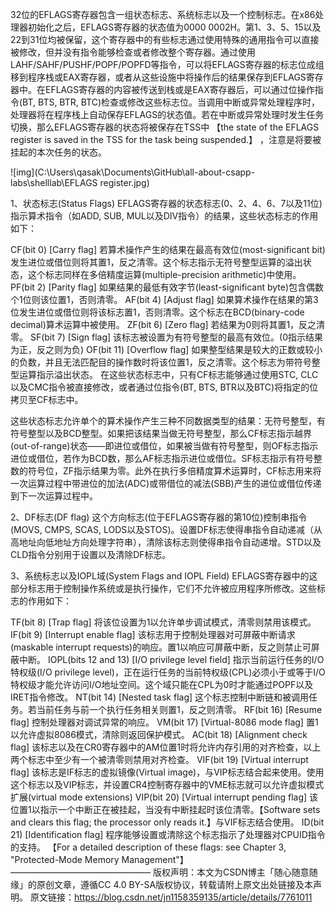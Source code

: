 32位的EFLAGS寄存器包含一组状态标志、系统标志以及一个控制标志。在x86处理器初始化之后，EFLAGS寄存器的状态值为0000 0002H。第1、3、5、15以及22到31位均被保留，这个寄存器中的有些标志通过使用特殊的通用指令可以直接被修改，但并没有指令能够检查或者修改整个寄存器。通过使用LAHF/SAHF/PUSHF/POPF/POPFD等指令，可以将EFLAGS寄存器的标志位成组移到程序栈或EAX寄存器，或者从这些设施中将操作后的结果保存到EFLAGS寄存器中。在EFLAGS寄存器的内容被传送到栈或是EAX寄存器后，可以通过位操作指令(BT, BTS, BTR, BTC)检查或修改这些标志位。当调用中断或异常处理程序时，处理器将在程序栈上自动保存EFLAGS的状态值。若在中断或异常处理时发生任务切换，那么EFLAGS寄存器的状态将被保存在TSS中 【the state of the EFLAGS register is saved in the TSS for the task being suspended.】 ，注意是将要被挂起的本次任务的状态。

![img](C:\Users\qasak\Documents\GitHub\all-about-csapp-labs\shelllab\EFLAGS register.jpg)

1、状态标志(Status Flags)
EFLAGS寄存器的状态标志(0、2、4、6、7以及11位)指示算术指令（如ADD, SUB, MUL以及DIV指令）的结果，这些状态标志的作用如下：

CF(bit 0) [Carry flag]   若算术操作产生的结果在最高有效位(most-significant bit)发生进位或借位则将其置1，反之清零。这个标志指示无符号整型运算的溢出状态，这个标志同样在多倍精度运算(multiple-precision arithmetic)中使用。
PF(bit 2) [Parity flag]   如果结果的最低有效字节(least-significant byte)包含偶数个1位则该位置1，否则清零。
AF(bit 4) [Adjust flag]   如果算术操作在结果的第3位发生进位或借位则将该标志置1，否则清零。这个标志在BCD(binary-code decimal)算术运算中被使用。
ZF(bit 6) [Zero flag]   若结果为0则将其置1，反之清零。
SF(bit 7) [Sign flag]   该标志被设置为有符号整型的最高有效位。(0指示结果为正，反之则为负)
OF(bit 11) [Overflow flag]   如果整型结果是较大的正数或较小的负数，并且无法匹配目的操作数时将该位置1，反之清零。这个标志为带符号整型运算指示溢出状态。
在这些状态标志中，只有CF标志能够通过使用STC, CLC以及CMC指令被直接修改，或者通过位指令(BT, BTS, BTR以及BTC)将指定的位拷贝至CF标志中。


这些状态标志允许单个的算术操作产生三种不同数据类型的结果：无符号整型，有符号整型以及BCD整型。如果把该结果当做无符号整型，那么CF标志指示越界(out-of-range)状态——即进位或借位，如果被当做有符号整型，则OF标志指示进位或借位，若作为BCD数，那么AF标志指示进位或借位。SF标志指示有符号整数的符号位，ZF指示结果为零。此外在执行多倍精度算术运算时，CF标志用来将一次运算过程中带进位的加法(ADC)或带借位的减法(SBB)产生的进位或借位传递到下一次运算过程中。


2、DF标志(DF flag)
这个方向标志(位于EFLAGS寄存器的第10位)控制串指令(MOVS, CMPS, SCAS, LODS以及STOS)。设置DF标志使得串指令自动递减（从高地址向低地址方向处理字符串），清除该标志则使得串指令自动递增。STD以及CLD指令分别用于设置以及清除DF标志。


3、系统标志以及IOPL域(System Flags and IOPL Field)
EFLAGS寄存器中的这部分标志用于控制操作系统或是执行操作，它们不允许被应用程序所修改。这些标志的作用如下：

TF(bit 8) [Trap flag]   将该位设置为1以允许单步调试模式，清零则禁用该模式。
IF(bit 9) [Interrupt enable flag]   该标志用于控制处理器对可屏蔽中断请求(maskable interrupt requests)的响应。置1以响应可屏蔽中断，反之则禁止可屏蔽中断。
IOPL(bits 12 and 13) [I/O privilege level field]   指示当前运行任务的I/O特权级(I/O privilege level)，正在运行任务的当前特权级(CPL)必须小于或等于I/O特权级才能允许访问I/O地址空间。这个域只能在CPL为0时才能通过POPF以及IRET指令修改。
NT(bit 14) [Nested task flag]   这个标志控制中断链和被调用任务。若当前任务与前一个执行任务相关则置1，反之则清零。
RF(bit 16) [Resume flag]   控制处理器对调试异常的响应。
VM(bit 17) [Virtual-8086 mode flag]   置1以允许虚拟8086模式，清除则返回保护模式。
AC(bit 18) [Alignment check flag]   该标志以及在CR0寄存器中的AM位置1时将允许内存引用的对齐检查，以上两个标志中至少有一个被清零则禁用对齐检查。
VIF(bit 19) [Virtual interrupt flag]   该标志是IF标志的虚拟镜像(Virtual image)，与VIP标志结合起来使用。使用这个标志以及VIP标志，并设置CR4控制寄存器中的VME标志就可以允许虚拟模式扩展(virtual mode extensions)
VIP(bit 20) [Virtual interrupt pending flag]   该位置1以指示一个中断正在被挂起，当没有中断挂起时该位清零。【Software sets and clears this flag; the processor only reads it.】与VIF标志结合使用。
ID(bit 21) [Identification flag]   程序能够设置或清除这个标志指示了处理器对CPUID指令的支持。
【For a detailed description of these flags: see Chapter 3, "Protected-Mode Memory Management"】
————————————————
版权声明：本文为CSDN博主「随心随意随缘」的原创文章，遵循CC 4.0 BY-SA版权协议，转载请附上原文出处链接及本声明。
原文链接：https://blog.csdn.net/jn1158359135/article/details/7761011